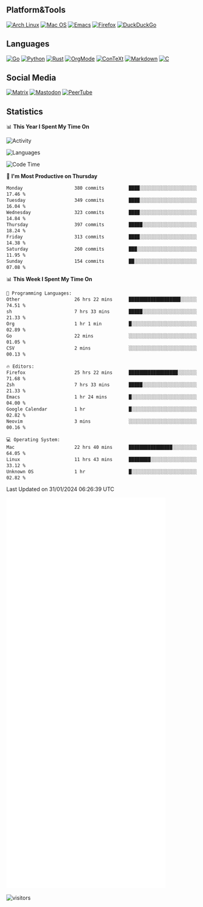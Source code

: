 ## Platform&Tools

[![Arch Linux](https://img.shields.io/badge/ArchLinux-1793D1?logo=arch-linux&logoColor=fff&style=flat-square)](https://archlinux.org/)
[![Mac OS](https://img.shields.io/badge/MacOS-000000?style=flat-square&logo=macos&logoColor=F0F0F0)](https://www.apple.com/macos/)
[![Emacs](https://img.shields.io/badge/Emacs-%237F5AB6.svg?&style=flat-square&logo=gnu-emacs&logoColor=white)](https://www.gnu.org/software/emacs/)
[![Firefox](https://img.shields.io/badge/Firefox-FF7139?style=flat-square&logo=Firefox-Browser&logoColor=white)](https://firefox.com/)
[![DuckDuckGo](https://img.shields.io/badge/DuckDuckGo-DE5833?style=flat-square&logo=DuckDuckGo&logoColor=white)](https://duckduckgo.com/)

## Languages

[![Go](https://img.shields.io/badge/Golang-%2300ADD8.svg?style=flat-square&logo=go&logoColor=white)](https://golang.org/)
[![Python](https://img.shields.io/badge/Python-3670A0?style=flat-square&logo=python&logoColor=ffdd54)](https://www.python.org/)
[![Rust](https://img.shields.io/badge/Rust-%23000000.svg?style=flat-square&logo=rust&logoColor=white)](https://www.rust-lang.org/)
[![OrgMode](https://img.shields.io/badge/OrgMode-%23000000.svg?style=flat-square&logo=org&logoColor=white)](https://orgmode.org/)
[![ConTeXt](https://img.shields.io/badge/ConTeXt-%23008080.svg?style=flat-square&logo=latex&logoColor=white)](https://contextgarden.net/)
[![Markdown](https://img.shields.io/badge/MarkDown-%23000000.svg?style=flat-square&logo=markdown&logoColor=white)](https://daringfireball.net/projects/markdown/)
[![C](https://img.shields.io/badge/C-%2300599C.svg?style=flat-square&logo=c&logoColor=white)](https://www.iso.org/standard/74528.html)

## Social Media
<!--[![Telegram](https://img.shields.io/badge/SteamedFish-2CA5E0?style=social&logo=telegram&logoColor=white)](https://t.me/SteamedFish)-->

[![Matrix](https://img.shields.io/badge/SteamedFish-2CA5E0?style=social&logo=matrix&logoColor=black)](https://matrix.to/#/@i:steamedfish.org)
[![Mastodon](https://img.shields.io/mastodon/follow/109596467238113271?domain=https%3A%2F%2Fmastodon.steamedfish.org%2F&style=social)](https://steamedfish.org/@SteamedFish)
[![PeerTube](https://img.shields.io/badge/PeerTube-23000000.svg?logo=peertube&style=social)](https://peertube.steamedfish.org/)

## Statistics


📊 **This Year I Spent My Time On** 

![Activity](https://wakatime.com/share/@SteamedFish/7529f30a-f1b7-40a4-8d09-e6d855cb7a13.png)

![Languages](https://wakatime.com/share/@SteamedFish/1c5e5366-0e9e-40d8-ac85-d630f61b69c6.svg)

<!--START_SECTION:waka-->
![Code Time](http://img.shields.io/badge/Code%20Time-3%2C542%20hrs%2014%20mins-blue)

📅 **I'm Most Productive on Thursday** 

```text
Monday                   380 commits         ████░░░░░░░░░░░░░░░░░░░░░   17.46 % 
Tuesday                  349 commits         ████░░░░░░░░░░░░░░░░░░░░░   16.04 % 
Wednesday                323 commits         ████░░░░░░░░░░░░░░░░░░░░░   14.84 % 
Thursday                 397 commits         █████░░░░░░░░░░░░░░░░░░░░   18.24 % 
Friday                   313 commits         ████░░░░░░░░░░░░░░░░░░░░░   14.38 % 
Saturday                 260 commits         ███░░░░░░░░░░░░░░░░░░░░░░   11.95 % 
Sunday                   154 commits         ██░░░░░░░░░░░░░░░░░░░░░░░   07.08 % 
```


📊 **This Week I Spent My Time On** 

```text
💬 Programming Languages: 
Other                    26 hrs 22 mins      ███████████████████░░░░░░   74.51 % 
sh                       7 hrs 33 mins       █████░░░░░░░░░░░░░░░░░░░░   21.33 % 
Org                      1 hr 1 min          █░░░░░░░░░░░░░░░░░░░░░░░░   02.89 % 
Go                       22 mins             ░░░░░░░░░░░░░░░░░░░░░░░░░   01.05 % 
CSV                      2 mins              ░░░░░░░░░░░░░░░░░░░░░░░░░   00.13 % 

🔥 Editors: 
Firefox                  25 hrs 22 mins      ██████████████████░░░░░░░   71.68 % 
Zsh                      7 hrs 33 mins       █████░░░░░░░░░░░░░░░░░░░░   21.33 % 
Emacs                    1 hr 24 mins        █░░░░░░░░░░░░░░░░░░░░░░░░   04.00 % 
Google Calendar          1 hr                █░░░░░░░░░░░░░░░░░░░░░░░░   02.82 % 
Neovim                   3 mins              ░░░░░░░░░░░░░░░░░░░░░░░░░   00.16 % 

💻 Operating System: 
Mac                      22 hrs 40 mins      ████████████████░░░░░░░░░   64.05 % 
Linux                    11 hrs 43 mins      ████████░░░░░░░░░░░░░░░░░   33.12 % 
Unknown OS               1 hr                █░░░░░░░░░░░░░░░░░░░░░░░░   02.82 % 
```


 Last Updated on 31/01/2024 06:26:39 UTC
<!--END_SECTION:waka-->


![Metrics](https://github.com/SteamedFish/SteamedFish/blob/master/github-metrics.svg)


![visitors](https://visitor-badge.laobi.icu/badge?page_id=SteamedFish.SteamedFish)
